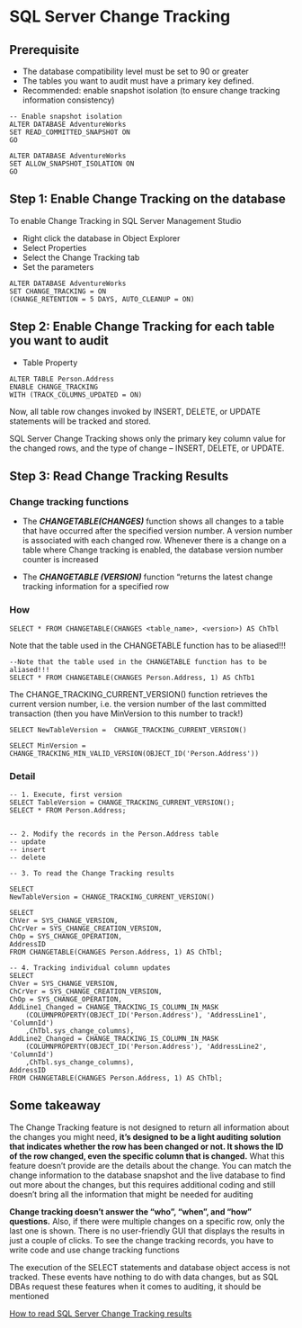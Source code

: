 # SQL Server Change Tracking
## Prerequisite
* The database compatibility level must be set to 90 or greater 
* The tables you want to audit must have a primary key defined.
* Recommended: enable snapshot isolation (to ensure change tracking information consistency)

```
-- Enable snapshot isolation
ALTER DATABASE AdventureWorks
SET READ_COMMITTED_SNAPSHOT ON
GO

ALTER DATABASE AdventureWorks
SET ALLOW_SNAPSHOT_ISOLATION ON
GO
```
## Step 1: Enable Change Tracking on the database

To enable Change Tracking in SQL Server Management Studio

* Right click the database in Object Explorer
* Select Properties
* Select the Change Tracking tab
* Set the parameters

```
ALTER DATABASE AdventureWorks
SET CHANGE_TRACKING = ON
(CHANGE_RETENTION = 5 DAYS, AUTO_CLEANUP = ON)
```

## Step 2: Enable Change Tracking for each table you want to audit
* Table Property

```
ALTER TABLE Person.Address
ENABLE CHANGE_TRACKING
WITH (TRACK_COLUMNS_UPDATED = ON)
```
Now, all table row changes invoked by INSERT, DELETE, or UPDATE statements will be tracked and stored.

SQL Server Change Tracking shows only the primary key column value for the changed rows, and the type of change – INSERT, DELETE, or UPDATE. 
## Step 3: Read Change Tracking Results
### Change tracking functions
* The ***CHANGETABLE(CHANGES)*** function shows all changes to a table that have occurred after the specified version number. A version number is associated with each changed row. Whenever there is a change on a table where Change tracking is enabled, the database version number counter is increased

* The ***CHANGETABLE (VERSION)*** function “returns the latest change tracking information for a specified row

### How
```
SELECT * FROM CHANGETABLE(CHANGES <table_name>, <version>) AS ChTbl
```
Note that the table used in the CHANGETABLE function has to be aliased!!!
```
--Note that the table used in the CHANGETABLE function has to be aliased!!!
SELECT * FROM CHANGETABLE(CHANGES Person.Address, 1) AS ChTb1
```
The CHANGE_TRACKING_CURRENT_VERSION() function retrieves the current version number, i.e. the version number of the last committed transaction (then you have MinVersion to this number to track!)
```
SELECT NewTableVersion =  CHANGE_TRACKING_CURRENT_VERSION()
```
```
SELECT MinVersion = 
CHANGE_TRACKING_MIN_VALID_VERSION(OBJECT_ID('Person.Address')) 
```
### Detail
```
-- 1. Execute, first version
SELECT TableVersion = CHANGE_TRACKING_CURRENT_VERSION();
SELECT * FROM Person.Address;


-- 2. Modify the records in the Person.Address table
-- update
-- insert
-- delete

-- 3. To read the Change Tracking results

SELECT
NewTableVersion = CHANGE_TRACKING_CURRENT_VERSION()

SELECT
ChVer = SYS_CHANGE_VERSION,
ChCrVer = SYS_CHANGE_CREATION_VERSION,
ChOp = SYS_CHANGE_OPERATION,
AddressID
FROM CHANGETABLE(CHANGES Person.Address, 1) AS ChTbl;

-- 4. Tracking individual column updates
SELECT
ChVer = SYS_CHANGE_VERSION,
ChCrVer = SYS_CHANGE_CREATION_VERSION,
ChOp = SYS_CHANGE_OPERATION,
AddLine1_Changed = CHANGE_TRACKING_IS_COLUMN_IN_MASK
    (COLUMNPROPERTY(OBJECT_ID('Person.Address'), 'AddressLine1', 'ColumnId')
    ,ChTbl.sys_change_columns),
AddLine2_Changed = CHANGE_TRACKING_IS_COLUMN_IN_MASK
    (COLUMNPROPERTY(OBJECT_ID('Person.Address'), 'AddressLine2', 'ColumnId')
    ,ChTbl.sys_change_columns),
AddressID
FROM CHANGETABLE(CHANGES Person.Address, 1) AS ChTbl;
```

## Some takeaway
The Change Tracking feature is not designed to return all information about the changes you might need, **it’s designed to be a light auditing solution that indicates whether the row has been changed or not. It shows the ID of the row changed, even the specific column that is changed.** What this feature doesn’t provide are the details about the change. You can match the change information to the database snapshot and the live database to find out more about the changes, but this requires additional coding and still doesn’t bring all the information that might be needed for auditing

**Change tracking doesn’t answer the “who”, “when”, and “how” questions.** Also, if there were multiple changes on a specific row, only the last one is shown. There is no user-friendly GUI that displays the results in just a couple of clicks. To see the change tracking records, you have to write code and use change tracking functions

The execution of the SELECT statements and database object access is not tracked. These events have nothing to do with data changes, but as SQL DBAs request these features when it comes to auditing, it should be mentioned

[How to read SQL Server Change Tracking results](<https://solutioncenter.apexsql.com/reading-sql-server-change-tracking-results/>)